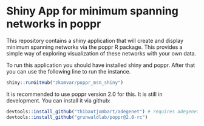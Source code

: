 # Shiny App for minimum spanning networks in poppr

This repository contains a shiny application that will create and display minimum spanning networks via the poppr R package. This provides a simple way of exploring visualization of these networks with your own data.

To run this application you should have installed shiny and poppr. After that you can use the following line to run the instance.

```R
shiny::runGitHub("zkamvar/poppr_msn_shiny")
```

It is recommended to use poppr version 2.0 for this. It is still in development. You can install it via github:

```R
devtools::install_github("thibautjombart/adegenet") # requires adegenet 2.0
devtools::install_github("grunwaldlab/poppr@2.0-rc")
```
